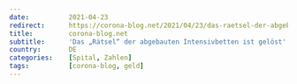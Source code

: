 ```yaml
---
date:          2021-04-23
redirect:      https://corona-blog.net/2021/04/23/das-raetsel-der-abgebauten-intensivbetten-ist-geloest/
title:         corona-blog.net
subtitle:      'Das „Rätsel“ der abgebauten Intensivbetten ist gelöst'
country:       DE
categories:    [Spital, Zahlen]
tags:          [corona-blog, geld]
---
```

